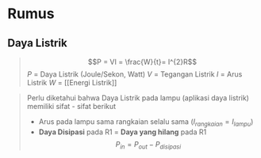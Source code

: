 # Rumus
## Daya Listrik
> $$P = VI = \frac{W}{t}= I^{2}R$$
> $P$ = Daya Listrik (Joule/Sekon, Watt)
> $V$ = Tegangan Listrik
> $I$ = Arus Listrik
> $W$ = [[Energi Listrik]]

> Perlu diketahui bahwa Daya Listrik pada lampu (aplikasi daya listrik) memiliki sifat - sifat berikut
> - Arus pada lampu sama rangkaian selalu sama ($I_{rangkaian}=I_{lampu}$) 
> - **Daya Disipasi** pada R1 = **Daya yang hilang** pada R1
>  $$P_{in}=P_{out}-P_{disipasi}$$
>